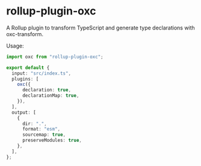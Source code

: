 # rollup-plugin-oxc

A Rollup plugin to transform TypeScript and generate type declarations with oxc-transform.

Usage:

```ts
import oxc from "rollup-plugin-oxc";

export default {
  input: "src/index.ts",
  plugins: [
    oxc({
      declaration: true,
      declarationMap: true,
    }),
  ],
  output: [
    {
      dir: ".",
      format: "esm",
      sourcemap: true,
      preserveModules: true,
    },
  ],
};
```
